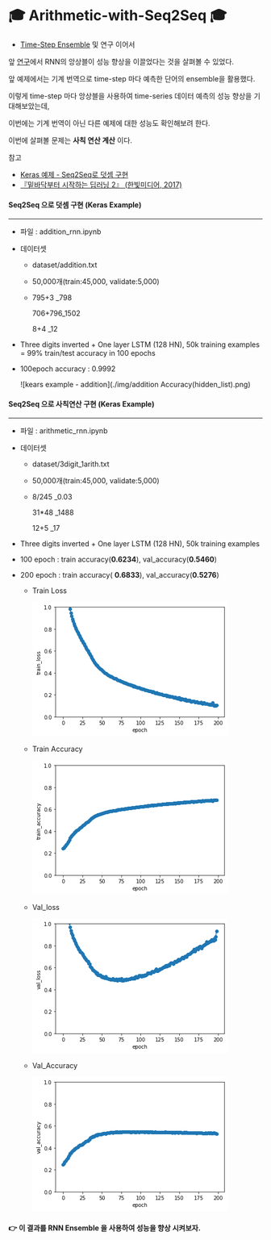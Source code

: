 # 🎓 Arithmetic-with-Seq2Seq 🎓
- [Time-Step Ensemble](https://github.com/aaajeong/Time-Step-Ensemble) 및 연구 이어서

앞 [연구](https://github.com/aaajeong/Time-Step-Ensemble)에서 RNN의 앙상블이 성능 향상을 이끌었다는 것을 살펴볼 수 있었다.

앞 예제에서는 기계 번역으로 time-step 마다 예측한 단어의 ensemble을 활용했다.

이렇게 time-step 마다 앙상블을 사용하여 time-series 데이터 예측의 성능 향상을 기대해보았는데,

이번에는 기계 번역이 아닌 다른 예제에 대한 성능도 확인해보려 한다.

이번에 살펴볼 문제는 **사칙 연산 계산** 이다.



참고 

- [Keras 예제 - Seq2Seq로 덧셈 구현](https://github.com/keras-team/keras/blob/2.0.0/examples/addition_rnn.py)
- [『밑바닥부터 시작하는 딥러닝 2』 (한빛미디어, 2017)](https://github.com/WegraLee/deep-learning-from-scratch-2)



#### Seq2Seq 으로 덧셈 구현 (Keras Example)

---

- 파일 : addition_rnn.ipynb

- 데이터셋

  - dataset/addition.txt

  - 50,000개(train:45,000, validate:5,000)

  - 795+3 _798 

    706+796_1502

    8+4  _12 

- Three digits inverted + One layer LSTM (128 HN), 50k training examples = 99% train/test accuracy in 100 epochs

- 100epoch accuracy : 0.9992

  ![kears example - addition](./img/addition Accuracy(hidden_list).png)



#### Seq2Seq 으로 사칙연산 구현 (Keras Example)

---

- 파일 : arithmetic_rnn.ipynb

- 데이터셋

  - dataset/3digit_1arith.txt

  - 50,000개(train:45,000, validate:5,000)

  - 8/245 _0.03 

    31*48 _1488

    12+5  _17

- Three digits inverted + One layer LSTM (128 HN), 50k training examples

- 100 epoch : train accuracy(**0.6234**), val_accuracy(**0.5460**) 

- 200 epoch : train accuracy( **0.6833**), val_accuracy(**0.5276**)

  - Train Loss

    ![train_loss](./img/3digit_1arith(2)(train_loss).png)

  - Train Accuracy

    ![train accuracy](./img/3digit_1arith(2)(train_accuracy).png)

  - Val_loss

    ![val loss](./img/3digit_1arith(2)(val_loss).png)

  - Val_Accuracy

    ![val accuracy](./img/3digit_1arith(2)(val_accuracy).png)


#### 👉 이 결과를 RNN Ensemble 을 사용하여 성능을 향상 시켜보자.